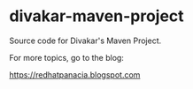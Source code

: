 # divakar-maven-project
Source code for Divakar's Maven Project.

For more topics, go to the blog:

https://redhatpanacia.blogspot.com
